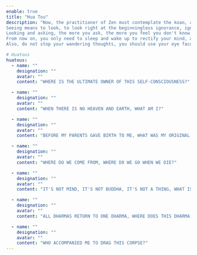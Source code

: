 ```yaml
---
enable: true
title: "Hua Tou"
description: "Now, the practitioner of Zen must contemplate the koan, also called Seeing the Koan. 
Seeing means to look, to look right at the beginningless ignorance, ignorance means darkness, not knowing what it is. 
Looking and asking, the more you ask, the more you feel you don't know, that is called developing doubt. 
From now on, you only need to sleep and wake up to rectify your mind, ask yourself where is the ultimate master of this consciousness? 
Also, do not stop your wandering thoughts, you should use your eye faculty to look straight into that deep, dark pit that does not abide in existence or non-existence, walking, standing, lying down, sitting without interruption. Set your body and establish your life, vow to change a life of ignorance, determined to see that clearly."

# Huatous
huatous: 
  - name: ""
    designation: ""
    avatar: ""
    content: "WHERE IS THE ULTIMATE OWNER OF THIS SELF-CONSCIOUSNESS?"

  - name: ""
    designation: ""
    avatar: ""
    content: "WHEN THERE IS NO HEAVEN AND EARTH, WHAT AM I?"

  - name: ""
    designation: ""
    avatar: ""
    content: "BEFORE MY PARENTS GAVE BIRTH TO ME, WHAT WAS MY ORIGINAL FACE LIKE?"

  - name: ""
    designation: ""
    avatar: ""
    content: "WHERE DO WE COME FROM, WHERE DO WE GO WHEN WE DIE?"

  - name: ""
    designation: ""
    avatar: ""
    content: "IT'S NOT MIND, IT'S NOT BUDDHA, IT'S NOT A THING, WHAT IS IT?"

  - name: ""
    designation: ""
    avatar: ""
    content: "ALL DHARMAS RETURN TO ONE DHARMA, WHERE DOES THIS DHARMA RETURN?"

  - name: ""
    designation: ""
    avatar: ""
    content: "WHO ACCOMPANIED ME TO DRAG THIS CORPSE?"
---
```

